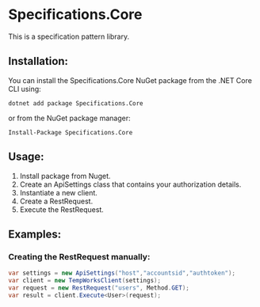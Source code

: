 # Specifications.Core
This is a specification pattern library.

## Installation:

You can install the Specifications.Core NuGet package from the .NET Core CLI using:

```
dotnet add package Specifications.Core
```

or from the NuGet package manager:

```
Install-Package Specifications.Core
```

## Usage:

1. Install package from Nuget.
2. Create an ApiSettings class that contains your authorization details.
3. Instantiate a new client.
4. Create a RestRequest.
5. Execute the RestRequest.

## Examples:

### Creating the RestRequest manually:

```csharp
var settings = new ApiSettings("host","accountsid","authtoken");
var client = new TempWorksClient(settings);
var request = new RestRequest("users", Method.GET);
var result = client.Execute<User>(request);
```
